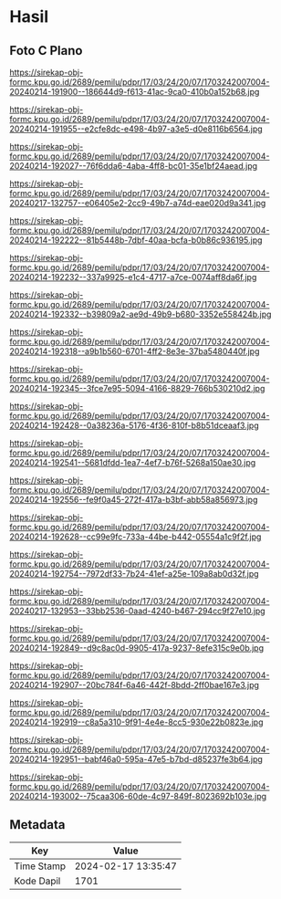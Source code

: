 # Hasil

## Foto C Plano

https://sirekap-obj-formc.kpu.go.id/2689/pemilu/pdpr/17/03/24/20/07/1703242007004-20240214-191900--186644d9-f613-41ac-9ca0-410b0a152b68.jpg

https://sirekap-obj-formc.kpu.go.id/2689/pemilu/pdpr/17/03/24/20/07/1703242007004-20240214-191955--e2cfe8dc-e498-4b97-a3e5-d0e8116b6564.jpg

https://sirekap-obj-formc.kpu.go.id/2689/pemilu/pdpr/17/03/24/20/07/1703242007004-20240214-192027--76f6dda6-4aba-4ff8-bc01-35e1bf24aead.jpg

https://sirekap-obj-formc.kpu.go.id/2689/pemilu/pdpr/17/03/24/20/07/1703242007004-20240217-132757--e06405e2-2cc9-49b7-a74d-eae020d9a341.jpg

https://sirekap-obj-formc.kpu.go.id/2689/pemilu/pdpr/17/03/24/20/07/1703242007004-20240214-192222--81b5448b-7dbf-40aa-bcfa-b0b86c936195.jpg

https://sirekap-obj-formc.kpu.go.id/2689/pemilu/pdpr/17/03/24/20/07/1703242007004-20240214-192232--337a9925-e1c4-4717-a7ce-0074aff8da6f.jpg

https://sirekap-obj-formc.kpu.go.id/2689/pemilu/pdpr/17/03/24/20/07/1703242007004-20240214-192332--b39809a2-ae9d-49b9-b680-3352e558424b.jpg

https://sirekap-obj-formc.kpu.go.id/2689/pemilu/pdpr/17/03/24/20/07/1703242007004-20240214-192318--a9b1b560-6701-4ff2-8e3e-37ba5480440f.jpg

https://sirekap-obj-formc.kpu.go.id/2689/pemilu/pdpr/17/03/24/20/07/1703242007004-20240214-192345--3fce7e95-5094-4166-8829-766b530210d2.jpg

https://sirekap-obj-formc.kpu.go.id/2689/pemilu/pdpr/17/03/24/20/07/1703242007004-20240214-192428--0a38236a-5176-4f36-810f-b8b51dceaaf3.jpg

https://sirekap-obj-formc.kpu.go.id/2689/pemilu/pdpr/17/03/24/20/07/1703242007004-20240214-192541--5681dfdd-1ea7-4ef7-b76f-5268a150ae30.jpg

https://sirekap-obj-formc.kpu.go.id/2689/pemilu/pdpr/17/03/24/20/07/1703242007004-20240214-192556--fe9f0a45-272f-417a-b3bf-abb58a856973.jpg

https://sirekap-obj-formc.kpu.go.id/2689/pemilu/pdpr/17/03/24/20/07/1703242007004-20240214-192628--cc99e9fc-733a-44be-b442-05554a1c9f2f.jpg

https://sirekap-obj-formc.kpu.go.id/2689/pemilu/pdpr/17/03/24/20/07/1703242007004-20240214-192754--7972df33-7b24-41ef-a25e-109a8ab0d32f.jpg

https://sirekap-obj-formc.kpu.go.id/2689/pemilu/pdpr/17/03/24/20/07/1703242007004-20240217-132953--33bb2536-0aad-4240-b467-294cc9f27e10.jpg

https://sirekap-obj-formc.kpu.go.id/2689/pemilu/pdpr/17/03/24/20/07/1703242007004-20240214-192849--d9c8ac0d-9905-417a-9237-8efe315c9e0b.jpg

https://sirekap-obj-formc.kpu.go.id/2689/pemilu/pdpr/17/03/24/20/07/1703242007004-20240214-192907--20bc784f-6a46-442f-8bdd-2ff0bae167e3.jpg

https://sirekap-obj-formc.kpu.go.id/2689/pemilu/pdpr/17/03/24/20/07/1703242007004-20240214-192919--c8a5a310-9f91-4e4e-8cc5-930e22b0823e.jpg

https://sirekap-obj-formc.kpu.go.id/2689/pemilu/pdpr/17/03/24/20/07/1703242007004-20240214-192951--babf46a0-595a-47e5-b7bd-d85237fe3b64.jpg

https://sirekap-obj-formc.kpu.go.id/2689/pemilu/pdpr/17/03/24/20/07/1703242007004-20240214-193002--75caa306-60de-4c97-849f-8023692b103e.jpg


## Metadata

| Key        | Value               |
| ---------- | ------------------- |
| Time Stamp | 2024-02-17 13:35:47 |
| Kode Dapil | 1701                |



